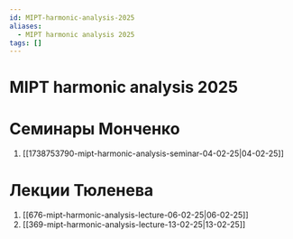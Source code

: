```yaml
---
id: MIPT-harmonic-analysis-2025
aliases:
  - MIPT harmonic analysis 2025
tags: []
---
```


# MIPT harmonic analysis 2025
# Семинары Монченко
1. [[1738753790-mipt-harmonic-analysis-seminar-04-02-25|04-02-25]]

# Лекции Тюленева
1. [[676-mipt-harmonic-analysis-lecture-06-02-25|06-02-25]]
2. [[369-mipt-harmonic-analysis-lecture-13-02-25|13-02-25]]

